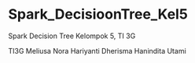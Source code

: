 # Spark_DecisioonTree_Kel5
Spark Decision Tree Kelompok 5, TI 3G

TI3G
Meliusa Nora Hariyanti
Dherisma Hanindita Utami
